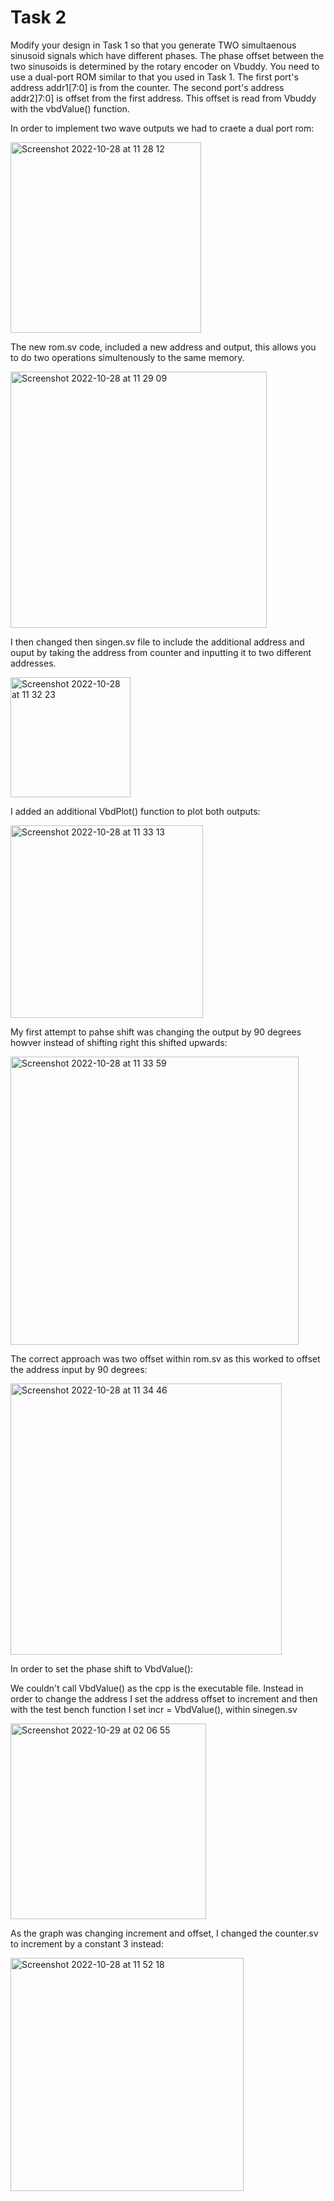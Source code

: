 # Task 2 

Modify your design in Task 1 so that you generate TWO simultaenous sinusoid signals which have different phases. The phase offset between the two sinusoids is determined by the rotary encoder on Vbuddy. You need to use a dual-port ROM similar to that you used in Task 1. The first port's address addr1[7:0] is from the counter. The second port's address addr2]7:0] is offset from the first address. This offset is read from Vbuddy with the vbdValue() function.

In order to implement two wave outputs we had to craete a dual port rom:

<img width="305" alt="Screenshot 2022-10-28 at 11 28 12" src="https://user-images.githubusercontent.com/115703122/198566300-3cc8dd6d-4acb-4b55-9d02-3d25b37227e2.png">

The new rom.sv code, included a new address and output, this allows you to do two operations simultenously to the same memory. 

<img width="410" alt="Screenshot 2022-10-28 at 11 29 09" src="https://user-images.githubusercontent.com/115703122/198566508-40de535a-48bb-4585-8ff0-eda2619625e6.png">

I then changed then singen.sv file to include the additional address and ouput by taking the address from counter and inputting it to two different addresses.

<img width="192" alt="Screenshot 2022-10-28 at 11 32 23" src="https://user-images.githubusercontent.com/115703122/198567141-bc4d69ad-04d0-49c4-ab2b-1deb9fe696f0.png">

I added an additional VbdPlot() function to plot both outputs:

<img width="308" alt="Screenshot 2022-10-28 at 11 33 13" src="https://user-images.githubusercontent.com/115703122/198567297-8bf958be-6e96-4514-ac7a-51989dd95e48.png">

My first attempt to pahse shift was changing the output by 90 degrees howver instead of shifting right this shifted upwards:

<img width="461" alt="Screenshot 2022-10-28 at 11 33 59" src="https://user-images.githubusercontent.com/115703122/198567451-a50dd1af-f61a-4124-b8f5-08d7443db702.png">

The correct approach was two offset within rom.sv as this worked to offset the address input by 90 degrees:

<img width="434" alt="Screenshot 2022-10-28 at 11 34 46" src="https://user-images.githubusercontent.com/115703122/198567584-6d589a03-4e96-4b98-9cfe-b1dd6bf690d8.png">

In order to set the phase shift to VbdValue():

We couldn't call VbdValue() as the cpp is the executable file. Instead in order to change the address I set the address offset to increment and then with the test bench function I set incr = VbdValue(), within sinegen.sv

<img width="313" alt="Screenshot 2022-10-29 at 02 06 55" src="https://user-images.githubusercontent.com/115703122/198754956-c58ebf2d-9d0f-4f39-977b-34b7962c0e06.png">

As the graph was changing increment and offset, I changed the counter.sv to increment by a constant 3 instead:

<img width="373" alt="Screenshot 2022-10-28 at 11 52 18" src="https://user-images.githubusercontent.com/115703122/198570616-dd25f21e-6f3b-4beb-aa38-9b96ffd4688a.png">





